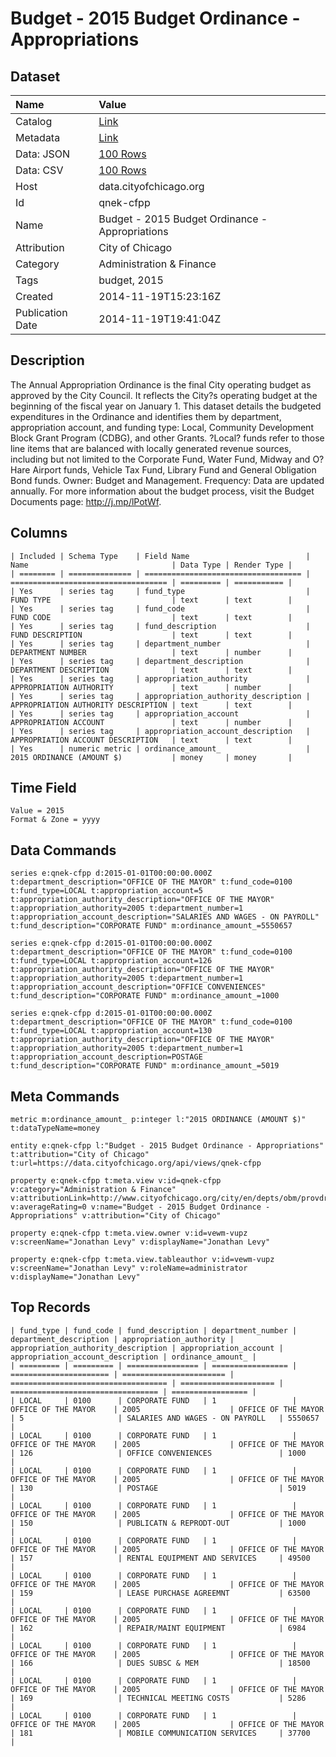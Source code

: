 # Budget - 2015 Budget Ordinance - Appropriations

## Dataset

| Name | Value |
| :--- | :---- |
| Catalog | [Link](https://catalog.data.gov/dataset/budget-2015-budget-ordinance-appropriations-c8b4d) |
| Metadata | [Link](https://data.cityofchicago.org/api/views/qnek-cfpp) |
| Data: JSON | [100 Rows](https://data.cityofchicago.org/api/views/qnek-cfpp/rows.json?max_rows=100) |
| Data: CSV | [100 Rows](https://data.cityofchicago.org/api/views/qnek-cfpp/rows.csv?max_rows=100) |
| Host | data.cityofchicago.org |
| Id | qnek-cfpp |
| Name | Budget - 2015 Budget Ordinance - Appropriations |
| Attribution | City of Chicago |
| Category | Administration & Finance |
| Tags | budget, 2015 |
| Created | 2014-11-19T15:23:16Z |
| Publication Date | 2014-11-19T19:41:04Z |

## Description

The Annual Appropriation Ordinance is the final City operating budget as approved by the City Council. It reflects the City?s operating budget at the beginning of the fiscal year on January 1. This dataset details the budgeted expenditures in the Ordinance and identifies them by department, appropriation account, and funding type: Local, Community Development Block Grant Program (CDBG), and other Grants. ?Local? funds refer to those line items that are balanced with locally generated revenue sources, including but not limited to the Corporate Fund, Water Fund, Midway and O?Hare Airport funds, Vehicle Tax Fund, Library Fund and General Obligation Bond funds. Owner: Budget and Management. Frequency: Data are updated annually. For more information about the budget process, visit the Budget Documents page: http://j.mp/lPotWf.

## Columns

```ls
| Included | Schema Type    | Field Name                          | Name                                | Data Type | Render Type |
| ======== | ============== | =================================== | =================================== | ========= | =========== |
| Yes      | series tag     | fund_type                           | FUND TYPE                           | text      | text        |
| Yes      | series tag     | fund_code                           | FUND CODE                           | text      | text        |
| Yes      | series tag     | fund_description                    | FUND DESCRIPTION                    | text      | text        |
| Yes      | series tag     | department_number                   | DEPARTMENT NUMBER                   | text      | number      |
| Yes      | series tag     | department_description              | DEPARTMENT DESCRIPTION              | text      | text        |
| Yes      | series tag     | appropriation_authority             | APPROPRIATION AUTHORITY             | text      | number      |
| Yes      | series tag     | appropriation_authority_description | APPROPRIATION AUTHORITY DESCRIPTION | text      | text        |
| Yes      | series tag     | appropriation_account               | APPROPRIATION ACCOUNT               | text      | number      |
| Yes      | series tag     | appropriation_account_description   | APPROPRIATION ACCOUNT DESCRIPTION   | text      | text        |
| Yes      | numeric metric | ordinance_amount_                   | 2015 ORDINANCE (AMOUNT $)           | money     | money       |
```

## Time Field

```ls
Value = 2015
Format & Zone = yyyy
```

## Data Commands

```ls
series e:qnek-cfpp d:2015-01-01T00:00:00.000Z t:department_description="OFFICE OF THE MAYOR" t:fund_code=0100 t:fund_type=LOCAL t:appropriation_account=5 t:appropriation_authority_description="OFFICE OF THE MAYOR" t:appropriation_authority=2005 t:department_number=1 t:appropriation_account_description="SALARIES AND WAGES - ON PAYROLL" t:fund_description="CORPORATE FUND" m:ordinance_amount_=5550657

series e:qnek-cfpp d:2015-01-01T00:00:00.000Z t:department_description="OFFICE OF THE MAYOR" t:fund_code=0100 t:fund_type=LOCAL t:appropriation_account=126 t:appropriation_authority_description="OFFICE OF THE MAYOR" t:appropriation_authority=2005 t:department_number=1 t:appropriation_account_description="OFFICE CONVENIENCES" t:fund_description="CORPORATE FUND" m:ordinance_amount_=1000

series e:qnek-cfpp d:2015-01-01T00:00:00.000Z t:department_description="OFFICE OF THE MAYOR" t:fund_code=0100 t:fund_type=LOCAL t:appropriation_account=130 t:appropriation_authority_description="OFFICE OF THE MAYOR" t:appropriation_authority=2005 t:department_number=1 t:appropriation_account_description=POSTAGE t:fund_description="CORPORATE FUND" m:ordinance_amount_=5019
```

## Meta Commands

```ls
metric m:ordinance_amount_ p:integer l:"2015 ORDINANCE (AMOUNT $)" t:dataTypeName=money

entity e:qnek-cfpp l:"Budget - 2015 Budget Ordinance - Appropriations" t:attribution="City of Chicago" t:url=https://data.cityofchicago.org/api/views/qnek-cfpp

property e:qnek-cfpp t:meta.view v:id=qnek-cfpp v:category="Administration & Finance" v:attributionLink=http://www.cityofchicago.org/city/en/depts/obm/provdrs/city_budg.html v:averageRating=0 v:name="Budget - 2015 Budget Ordinance - Appropriations" v:attribution="City of Chicago"

property e:qnek-cfpp t:meta.view.owner v:id=vewm-vupz v:screenName="Jonathan Levy" v:displayName="Jonathan Levy"

property e:qnek-cfpp t:meta.view.tableauthor v:id=vewm-vupz v:screenName="Jonathan Levy" v:roleName=administrator v:displayName="Jonathan Levy"
```

## Top Records

```ls
| fund_type | fund_code | fund_description | department_number | department_description | appropriation_authority | appropriation_authority_description | appropriation_account | appropriation_account_description | ordinance_amount_ | 
| ========= | ========= | ================ | ================= | ====================== | ======================= | =================================== | ===================== | ================================= | ================= | 
| LOCAL     | 0100      | CORPORATE FUND   | 1                 | OFFICE OF THE MAYOR    | 2005                    | OFFICE OF THE MAYOR                 | 5                     | SALARIES AND WAGES - ON PAYROLL   | 5550657           | 
| LOCAL     | 0100      | CORPORATE FUND   | 1                 | OFFICE OF THE MAYOR    | 2005                    | OFFICE OF THE MAYOR                 | 126                   | OFFICE CONVENIENCES               | 1000              | 
| LOCAL     | 0100      | CORPORATE FUND   | 1                 | OFFICE OF THE MAYOR    | 2005                    | OFFICE OF THE MAYOR                 | 130                   | POSTAGE                           | 5019              | 
| LOCAL     | 0100      | CORPORATE FUND   | 1                 | OFFICE OF THE MAYOR    | 2005                    | OFFICE OF THE MAYOR                 | 150                   | PUBLICATN & REPRODT-OUT           | 1000              | 
| LOCAL     | 0100      | CORPORATE FUND   | 1                 | OFFICE OF THE MAYOR    | 2005                    | OFFICE OF THE MAYOR                 | 157                   | RENTAL EQUIPMENT AND SERVICES     | 49500             | 
| LOCAL     | 0100      | CORPORATE FUND   | 1                 | OFFICE OF THE MAYOR    | 2005                    | OFFICE OF THE MAYOR                 | 159                   | LEASE PURCHASE AGREEMNT           | 63500             | 
| LOCAL     | 0100      | CORPORATE FUND   | 1                 | OFFICE OF THE MAYOR    | 2005                    | OFFICE OF THE MAYOR                 | 162                   | REPAIR/MAINT EQUIPMENT            | 6984              | 
| LOCAL     | 0100      | CORPORATE FUND   | 1                 | OFFICE OF THE MAYOR    | 2005                    | OFFICE OF THE MAYOR                 | 166                   | DUES SUBSC & MEM                  | 18500             | 
| LOCAL     | 0100      | CORPORATE FUND   | 1                 | OFFICE OF THE MAYOR    | 2005                    | OFFICE OF THE MAYOR                 | 169                   | TECHNICAL MEETING COSTS           | 5286              | 
| LOCAL     | 0100      | CORPORATE FUND   | 1                 | OFFICE OF THE MAYOR    | 2005                    | OFFICE OF THE MAYOR                 | 181                   | MOBILE COMMUNICATION SERVICES     | 37700             | 
```